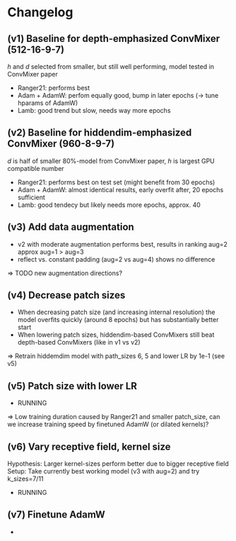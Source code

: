 # Changelog

## (v1) Baseline for depth-emphasized ConvMixer (512-16-9-7)

_h_ and _d_ selected from smaller, but still well performing, model tested in ConvMixer paper

- Ranger21: performs best
- Adam + AdamW: perfom equally good, bump in later epochs (-> tune hparams of AdamW)
- Lamb: good trend but slow, needs way more epochs

## (v2) Baseline for hiddendim-emphasized ConvMixer (960-8-9-7)

_d_ is half of smaller 80%-model from ConvMixer paper, _h_ is largest GPU compatible number

- Ranger21: performs best on test set (might benefit from 30 epochs)
- Adam + AdamW: almost identical results, early overfit after, 20 epochs sufficient
- Lamb: good tendecy but likely needs more epochs, approx. 40

## (v3) Add data augmentation

- v2 with moderate augmentation performs best, results in ranking aug=2 approx aug=1 > aug=3
- reflect vs. constant padding (aug=2 vs aug=4) shows no difference

=> TODO new augmentation directions?

## (v4) Decrease patch sizes

- When decreasing patch size (and increasing internal resolution) the model overfits quickly (around 8 epochs) but has substantially better start
- When lowering patch sizes, hiddendim-based ConvMixers still beat depth-based ConvMixers (like in v1 vs v2)

=> Retrain hiddemdim model with path_sizes 6, 5 and lower LR by 1e-1 (see v5)

## (v5) Patch size with lower LR

- RUNNING

=> Low training duration caused by Ranger21 and smaller patch_size, can we
increase training speed by finetuned AdamW (or dilated kernels)?

## (v6) Vary receptive field, kernel size
Hypothesis: Larger kernel-sizes perform better due to bigger receptive field
Setup: Take currently best working model (v3 with aug=2) and try k_sizes=7/11

- RUNNING

## (v7) Finetune AdamW

- 

